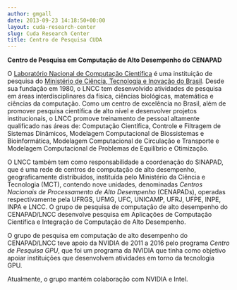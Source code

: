 ```yaml
---
author: gmgall
date: 2013-09-23 14:18:50+00:00
layout: cuda-research-center
slug: Cuda Research Center
title: Centro de Pesquisa CUDA
---
```


**Centro de Pesquisa em Computação de Alto Desempenho do CENAPAD**

O [Laboratório Nacional de Computação Científica](http://www.lncc.br) é uma instituição de pesquisa do [Ministério de Ciência, Tecnologia e Inovação do Brasil](http://www.mcti.gov.br). Desde sua fundação em 1980, o LNCC tem desenvolvido atividades de pesquisa em áreas interdisciplinares da física, ciências biológicas, matemática e ciências da computação. Como um centro de excelência no Brasil, além de promover pesquisa científica de alto nível e desenvolver projetos institucionais, o LNCC promove treinamento de pessoal altamente qualificado nas áreas de: Computação Científica, Controle e Filtragem de Sistemas Dinâmicos, Modelagem Computacional de Biossistemas e Bioinformática, Modelagem Computacional de Circulação e Transporte e Modelagem Computacional de Problemas de Equilíbrio e Otimização.

O LNCC também tem como responsabilidade a coordenação do SINAPAD, que é uma rede de centros de computação de alto desempenho, geograficamente distribuídos, instituída pelo Ministério da Ciência e Tecnologia (MCT), contendo nove unidades, denominadas *Centros Nacionais de Processamento de Alto Desempenho* (CENAPADs), operadas respectivamente pela UFRGS, UFMG, UFC, UNICAMP, UFRJ, UFPE, INPE, INPA e LNCC. O grupo de pesquisa de computação de alto desempenho do CENAPAD/LNCC desenvolve pesquisa em Aplicações de Computação Científica e Integração de Computação de Alto Desempenho.

O grupo de pesquisa em computação de alto desempenho do CENAPAD/LNCC teve apoio da NVIDIA de 2011 a 2016 pelo programa *Centro de Pesquisa GPU*, que foi um programa da NVIDIA que tinha como objetivo apoiar instituições que desenvolvem atividades em torno da tecnologia GPU.

Atualmente, o grupo mantém colaboração com NVIDIA e Intel.
